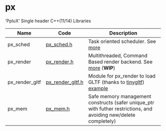 # px
'PpluX' Single header C++(11/14) Libraries
 
| Name | Code | Description |
|------|------|-------------|
| px_sched | [px_sched.h](px_sched.h) | Task oriented scheduler. See [more](README_px_sched.md) |
| px_render | [px_render.h](px_render.h) | Multithreaded, Command Based render backend. See [more](README_px_render.md) (**WIP**)|
| px_render_gltf | [px_render_gltf.h](px_render_gltf.h) | Module for px_render to load GLTF (thanks to [tinygltf](https://github.com/syoyo/tinygltf)) [example](examples/px_render_example_gltf.cpp)|
| px_mem | [px_mem.h](px_mem.h) | Safe memory management constructs (safer unique_ptr with futher restrictions, and avoiding new/delete completely)|



